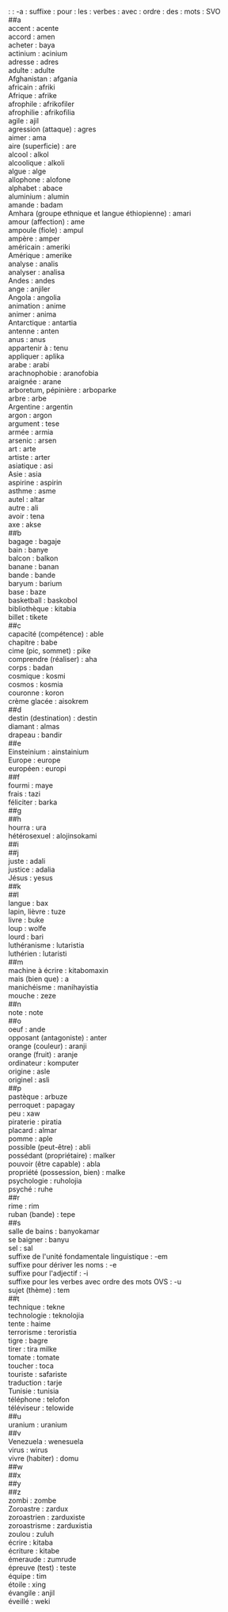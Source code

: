 : : -a : suffixe : pour : les : verbes : avec : ordre : des : mots : SVO  
##a  
accent : acente  
accord : amen  
acheter : baya  
actinium : acinium  
adresse : adres  
adulte : adulte  
Afghanistan : afgania  
africain : afriki  
Afrique : afrike  
afrophile : afrikofiler  
afrophilie : afrikofilia  
agile : ajil  
agression (attaque) : agres  
aimer : ama  
aire (superficie) : are  
alcool : alkol  
alcoolique : alkoli  
algue : alge  
allophone : alofone  
alphabet : abace  
aluminium : alumin  
amande : badam  
Amhara (groupe ethnique et langue éthiopienne) : amari  
amour (affection) : ame  
ampoule (fiole) : ampul  
ampère : amper  
américain : ameriki  
Amérique : amerike  
analyse : analis  
analyser : analisa  
Andes : andes  
ange : anjiler  
Angola : angolia  
animation : anime  
animer : anima  
Antarctique : antartia  
antenne : anten  
anus : anus  
appartenir à : tenu  
appliquer : aplika  
arabe : arabi  
arachnophobie : aranofobia  
araignée : arane  
arboretum, pépinière : arboparke  
arbre : arbe  
Argentine : argentin  
argon : argon  
argument : tese  
armée : armia  
arsenic : arsen  
art : arte  
artiste : arter  
asiatique : asi  
Asie : asia  
aspirine : aspirin  
asthme : asme  
autel : altar  
autre : ali  
avoir : tena  
axe : akse  
##b  
bagage : bagaje  
bain : banye  
balcon : balkon  
banane : banan  
bande : bande  
baryum : barium  
base : baze  
basketball : baskobol  
bibliothèque : kitabia  
billet : tikete  
##c  
capacité (compétence) : able  
chapitre : babe  
cime (pic, sommet) : pike  
comprendre (réaliser) : aha  
corps : badan  
cosmique : kosmi  
cosmos : kosmia  
couronne : koron  
crème glacée : aisokrem  
##d  
destin (destination) : destin  
diamant : almas  
drapeau : bandir  
##e  
Einsteinium : ainstainium  
Europe : europe  
européen : europi  
##f  
fourmi : maye  
frais : tazi  
féliciter : barka  
##g  
##h  
hourra : ura  
hétérosexuel : alojinsokami  
##i  
##j  
juste : adali  
justice : adalia  
Jésus : yesus  
##k  
##l  
langue : bax  
lapin, lièvre : tuze  
livre : buke  
loup : wolfe  
lourd : bari  
luthéranisme : lutaristia  
luthérien : lutaristi  
##m  
machine à écrire : kitabomaxin  
mais (bien que) : a  
manichéisme : manihayistia  
mouche : zeze  
##n  
note : note  
##o  
oeuf : ande  
opposant (antagoniste) : anter  
orange (couleur) : aranji  
orange (fruit) : aranje  
ordinateur : komputer  
origine : asle  
originel : asli  
##p  
pastèque : arbuze  
perroquet : papagay  
peu : xaw  
piraterie : piratia  
placard : almar  
pomme : aple  
possible (peut-être) : abli  
possédant (propriétaire) : malker  
pouvoir (être capable) : abla  
propriété (possession, bien) : malke  
psychologie : ruholojia  
psyché : ruhe  
##r  
rime : rim  
ruban (bande) : tepe  
##s  
salle de bains : banyokamar  
se baigner : banyu  
sel : sal  
suffixe de l'unité fondamentale linguistique : -em  
suffixe pour dériver les noms : -e  
suffixe pour l'adjectif : -i  
suffixe pour les verbes avec ordre des mots OVS : -u  
sujet (thème) : tem  
##t  
technique : tekne  
technologie : teknolojia  
tente : haime  
terrorisme : teroristia  
tigre : bagre  
tirer : tira milke  
tomate : tomate  
toucher : toca  
touriste : safariste  
traduction : tarje  
Tunisie : tunisia  
téléphone : telofon  
téléviseur : telowide  
##u  
uranium : uranium  
##v  
Venezuela : wenesuela  
virus : wirus  
vivre (habiter) : domu  
##w  
##x  
##y  
##z  
zombi : zombe  
Zoroastre : zardux  
zoroastrien : zarduxiste  
zoroastrisme : zarduxistia  
zoulou : zuluh  
écrire : kitaba  
écriture : kitabe  
émeraude : zumrude  
épreuve (test) : teste  
équipe : tim  
étoile : xing  
évangile : anjil  
éveillé : weki  
